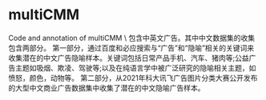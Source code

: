 # multiCMM
Code and annotation of multiCMM  \\
包含中英文广告。其中中文数据集的收集包含两部分。
第一部分，通过百度和必应搜索与“广告”和“隐喻”相关的关键词来收集潜在的中文广告隐喻样本。关键词包括日常产品手机、汽车、猪肉等;公益广告主题如吸烟、欺凌、驾驶等;以及在纯语言学中被广泛研究的隐喻相关主题，如愤怒，颜色，动物等。
第二部分，从2021年科大讯飞广告图片分类大赛公开发布的大型中文商业广告数据集中收集了潜在的中文隐喻广告样本。
